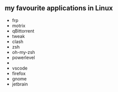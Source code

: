 ##  my favourite applications in Linux

- frp
- motrix
- qBittorrent
- tweak
- clash
- zsh
- oh-my-zsh
- powerlevel
- 
- vscode
- firefox
- gnome
- jetbrain

